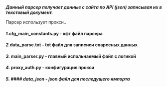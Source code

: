 ********_Данный парсер получает данные с сайта по API (json) 
записывая их в текстовый документ._********

Парсер использует прокси..

#### _1._**cfg_main_constants.py** - кфг файл парсера

#### _2._**data_parse.txt** - txt файл для записиси спарсеных данных

#### _3._ **main_parser.py** - главный испольнаемый файл с логикой

#### _4._ **proxy_auth.py** - конфигурация прокси
##### **5. #### data_json** - json файл для последущего импорта 